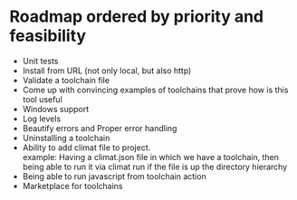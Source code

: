 # Roadmap ordered by priority and feasibility

- Unit tests
- Install from URL (not only local, but also http)
- Validate a toolchain file
- Come up with convincing examples of toolchains that prove how is this tool useful
- Windows support
- Log levels
- Beautify errors and Proper error handling
- Uninstalling a toolchain
- Ability to add climat file to project.<br/>
  example: Having a climat.json file in which we have a toolchain, then being able to run it via climat run if the file is up the directory hierarchy
- Being able to run javascript from toolchain action
- Marketplace for toolchains